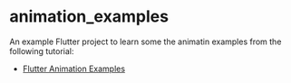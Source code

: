 # animation_examples

An example Flutter project to learn some the animatin examples from the following tutorial:

 - [Flutter Animation Examples](https://flutter.dev/docs/development/ui/animations/tutorial#animation-examples)
